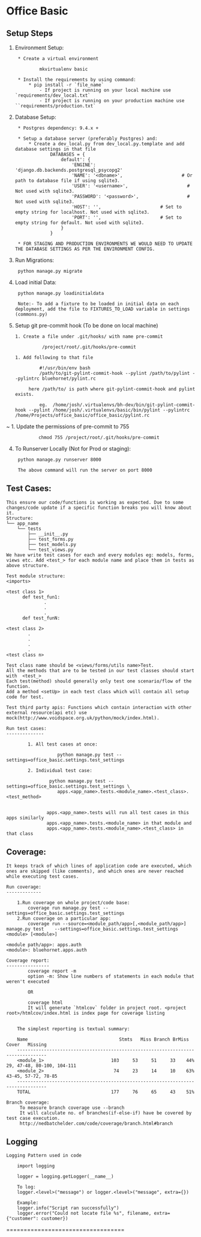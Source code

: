 Office Basic
======================

Setup Steps
-----------


1. Environment Setup:

        * Create a virtual environment

                mkvirtualenv basic

        * Install the requirements by using command:
            * pip install -r `file_name`
                - If project is running on your local machine use `requirements/dev_local.txt`
                - If project is running on your production machine use ``requirements/production.txt`

1. Database Setup:

        * Postgres dependency: 9.4.x +

        * Setup a database server (preferably Postgres) and:
            * Create a dev_local.py from dev_local.py.template and add database settings in that file
                    DATABASES = {
                        default': {
                            'ENGINE': 'django.db.backends.postgresql_psycopg2'
                            'NAME': '<dbname>',                      # Or path to database file if using sqlite3.
                            'USER': '<username>',                      # Not used with sqlite3.
                            'PASSWORD': '<password>',                  # Not used with sqlite3.
                            'HOST': '',                      # Set to empty string for localhost. Not used with sqlite3.
                            'PORT': '',                      # Set to empty string for default. Not used with sqlite3.
                        }
                    }

        * FOR STAGING AND PRODUCTION ENVIRONMENTS WE WOULD NEED TO UPDATE THE DATABASE SETTINGS AS PER THE ENVIRONMENT CONFIG.

1. Run Migrations:

        python manage.py migrate

2. Load initial Data:

        python manage.py loadinitialdata

        Note:- To add a fixture to be loaded in initial data on each deployment, add the file to FIXTURES_TO_LOAD variable in settings (commons.py)

3. Setup git pre-commit hook (To be done on local machine)

       1. Create a file under .git/hooks/ with name pre-commit

                 /project/root/.git/hooks/pre-commit

       1. Add following to that file

                #!/usr/bin/env bash
                /path/to/git-pylint-commit-hook --pylint /path/to/pylint --pylintrc bluehornet/pylint.rc

            here /path/to/ is path where git-pylint-commit-hook and pylint exists.

                eg.  /home/josh/.virtualenvs/bh-dev/bin/git-pylint-commit-hook --pylint /home/josh/.virtualenvs/basic/bin/pylint --pylintrc /home/Projects/office_basic/office_basic/pylint.rc
~
       1. Update the permissions of pre-commit to 755

                chmod 755 /project/root/.git/hooks/pre-commit

4. To Runserver Locally (Not for Prod or staging):

        python manage.py runserver 8000

        The above command will run the server on port 8000


Test Cases:
-----------
    This ensure our code/functions is working as expected. Due to some changes/code update if a specific function breaks you will know about it.
    Structure:
    └── app_name
        └── tests
            ├── __init__.py
            ├── test_forms.py
            ├── test_models.py
            └── test_views.py
    We have write test cases for each and every modules eg: models, forms, views etc. Add <test_> for each module name and place them in tests as above structure.

    Test module structure:
    <imports>

    <test class 1>
          def test_fun1:
                  .
                  .
                  .
          def test_funN:

    <test class 2>
            .
            .
            .
            .
    <test class n>

    Test class name should be <views/forms/utils name>Test.
    All the methods that are to be tested in our test classes should start with  <test_>
    Each test(method) should generally only test one scenario/flow of the function.
    Add a method <setUp> in each test class which will contain all setup code for test.

    Test third party apis: Functions which contain interaction with other external resource(api etc) use mock(http://www.voidspace.org.uk/python/mock/index.html).

    Run test cases:
    --------------

            1. All test cases at once:

                       python manage.py test --settings=office_basic.settings.test_settings

            2. Individual test case:

                    python manage.py test --settings=office_basic.settings.test_settings \
                       apps.<app_name>.tests.<module_name>.<test_class>.<test_method>


                   apps.<app_name>.tests will run all test cases in this apps similarly
                   apps.<app_name>.tests.<module_name> in that module and
                   apps.<app_name>.tests.<module_name>.<test_class> in that class


Coverage:
---------

    It keeps track of which lines of application code are executed, which ones are skipped (like comments), and which ones are never reached while executing test cases.

    Run coverage:
    -------------

        1.Run coverage on whole project/code base:
            coverage run manage.py test --settings=office_basic.settings.test_settings
        2.Run coverage on a particular app:
            coverage run --source=<module_path/app>[,<module_path/app>] manage.py test    --settings=office_basic.settings.test_settings <module> [<module>]

    <module path/app>: apps.auth
    <module>: bluehornet.apps.auth

    Coverage report:
    ----------------
            coverage report -m
            option -m: Show line numbers of statements in each module that weren't executed

            OR

            coverage html
            It will generate `htmlcov` folder in project root. <project root>/htmlcov/index.html is index page for coverage listing


        The simplest reporting is textual summary:

        Name                                  Stmts   Miss Branch BrMiss  Cover   Missing
        ---------------------------------------------------------------------------------
        <module_1>                         103     53     51     33    44%   29, 47-48, 80-100, 104-111
        <module_2>                          74     23     14     10    63%   43-45, 57-72, 78-85
        ---------------------------------------------------------------------------------
        TOTAL                              177     76     65     43    51%

    Branch coverage:
         To measure branch coverage use --branch
         It will calculate no. of branches(if-else-if) have be covered by test case execution.
         http://nedbatchelder.com/code/coverage/branch.html#branch

Logging
---------

    Logging Pattern used in code

        import logging

        logger = logging.getLogger(__name__)

        To log:
        logger.<level>("message") or logger.<level>("message", extra={})

        Example:
        logger.info("Script ran successfully")
        logger.error("Could not locate file %s", filename, extra={"customer": customer})

==================================

